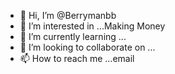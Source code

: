 - 👋 Hi, I’m @Berrymanbb
- 👀 I’m interested in ...Making Money  
- 🌱 I’m currently learning ...
- 💞️ I’m looking to collaborate on ...
- 📫 How to reach me ...email

<!---
Berrymanbb/Berrymanbb is a ✨ special ✨ repository because its `README.md` (this file) appears on your GitHub profile.
You can click the Preview link to take a look at your changes.
--->
